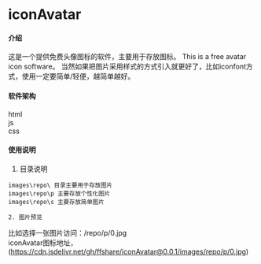 # iconAvatar

#### 介绍
这是一个提供免费头像图标的软件，主要用于存放图标。 This is a free avatar icon software。
当然如果把图片采用样式的方式引入就更好了，比如iconfont方式，使用一定要简单/轻便，越简单越好。

#### 软件架构
html  
js  
css  


#### 使用说明
1. 目录说明

```
images\repo\ 目录主要用于存放图片  
images\repo\p 主要存放个性化图片  
images\repo\s 主要存放简单图片  

2. 图片预览

```
比如选择一张图片访问：/repo/p/0.jpg  
iconAvatar图标地址， (https://cdn.jsdelivr.net/gh/ffshare/iconAvatar@0.0.1/images/repo/p/0.jpg)  

```
